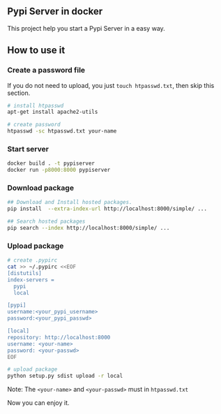 ## Pypi Server in docker
This project help you start a Pypi Server in a easy way.

## How to use it

### Create a password file
If you do not need to upload, you just `touch htpasswd.txt`, then skip this section.
```bash
# install htpasswd
apt-get install apache2-utils

# create password
htpasswd -sc htpasswd.txt your-name
```

### Start server
```bash
docker build . -t pypiserver
docker run -p8000:8000 pypiserver
```

### Download package
```bash
## Download and Install hosted packages.
pip install  --extra-index-url http://localhost:8000/simple/ ...

## Search hosted packages
pip search --index http://localhost:8000/simple/ ...
```

### Upload package
```bash
# create .pypirc
cat >> ~/.pypirc <<EOF
[distutils]
index-servers =
  pypi
  local

[pypi]
username:<your_pypi_username>
password:<your_pypi_passwd>

[local]
repository: http://localhost:8000
username: <your-name>
password: <your-passwd>
EOF

# upload package
python setup.py sdist upload -r local
```
Note: The `<your-name>` and `<your-passwd>` must in `htpasswd.txt`

Now you can enjoy it.
